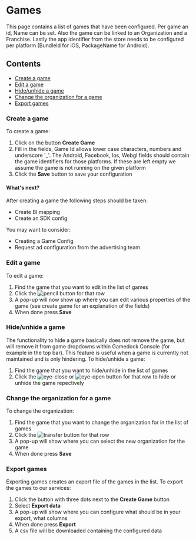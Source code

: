 # Games
This page contains a list of games that have been configured. Per game an id, Name can be set. Also the game can be linked to an Organization and a Franchise. Lastly the app identifier from the store needs to be configured per platform (BundleId for iOS, PackageName for Android).

## Contents
- [Create a game](#create-a-game)
- [Edit a game](#edit-a-game)
- [Hide/unhide a game](#hide-unhide-a-game)
- [Change the organization for a game](#change-the-organization-for-a-game)
- [Export games](#export-games)

### Create a game
To create a game:
1. Click on the button **Create Game**
2. Fill in the fields, Game Id allows lower case characters, numbers and underscore '\_'. The Android, Facebook, Ios, Webgl fields should contain the game identifiers for those platforms. If these are left empty we assume the game is not running on the given platform
3. Click the **Save** button to save your configuration

#### What's next?
After creating a game the following steps should be taken:
* Create BI mapping
* Create an SDK config

You may want to consider:
* Creating a Game Config
* Request ad configuration from the advertising team

### Edit a game
To edit a game:
1. Find the game that you want to edit in the list of games
2. Click the ![pencil](https://github.com/schoende/gamedock-sdk/raw/master/docs/console/_images/pencil.png) button for that row
3. A pop-up will now show up where you can edit various properties of the game (see create game for an explanation of the fields)
4. When done press **Save**


### Hide/unhide a game
The functionality to hide a game basically does not remove the game, but will remove it from game dropdowns within Gamedock Console (for example in the top bar). This feature is useful when a game is currently not maintained and is only hindering.
To hide/unhide a game:

1. Find the game that you want to hide/unhide in the list of games
2. Click the  ![eye-close](https://github.com/schoende/gamedock-sdk/raw/master/docs/console/_images/eye-close.png)</span> or ![eye-open](https://github.com/schoende/gamedock-sdk/raw/master/docs/console/_images/eye-open.png)</span> button for that row to hide or unhide the game repectively

### Change the organization for a game
To change the organization:
1. Find the game that you want to change the organization for in the list of games
2. Click the ![transfer](https://github.com/schoende/gamedock-sdk/raw/master/docs/console/_images/transfer.png) button for that row
3. A pop-up will show where you can select the new organization for the game
4. When done press **Save**


### Export games
Exporting games creates an export file of the games in the list.
To export the games to our services:
1. Click the button with three dots next to the **Create Game** button
2. Select **Export data**
3. A pop-up will show where you can configure what should be in your export, what columns
4. When done press **Export**
5. A csv file will be downloaded containing the configured data